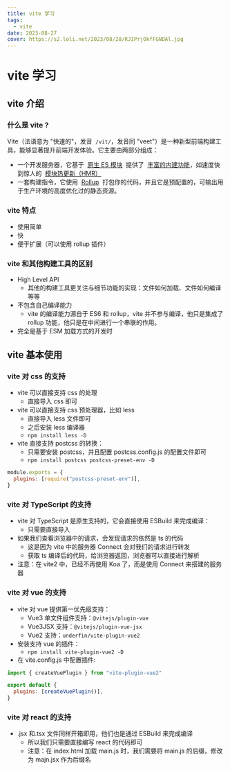 ```yaml
---
title: vite 学习
tags:
  - vite
date: 2023-08-27
cover: https://s2.loli.net/2023/08/28/RJIPrjOkfFGNDAl.jpg
---
```


# vite 学习

## vite 介绍

### 什么是 vite ?

Vite（法语意为 "快速的"，发音  `/vit/`，发音同 "veet"）是一种新型前端构建工具，能够显著提升前端开发体验。它主要由两部分组成：

- 一个开发服务器，它基于  [原生 ES 模块](https://developer.mozilla.org/en-US/docs/Web/JavaScript/Guide/Modules)  提供了  [丰富的内建功能](https://cn.vitejs.dev/guide/features.html)，如速度快到惊人的  [模块热更新（HMR）](https://cn.vitejs.dev/guide/features.html#hot-module-replacement)
- 一套构建指令，它使用  [Rollup](https://rollupjs.org/)  打包你的代码，并且它是预配置的，可输出用于生产环境的高度优化过的静态资源。

### vite 特点

- 使用简单
- 快
- 便于扩展（可以使用 rollup 插件）

### vite 和其他构建工具的区别

- High Level API
  - 其他的构建工具更关注与细节功能的实现：文件如何加载、文件如何编译等等
- 不包含自己编译能力
  - vite 的编译能力源自于 ES6 和 rollup，vite 并不参与编译，他只是集成了 rollup 功能，他只是在中间进行一个串联的作用。
- 完全是基于 ESM 加载方式的开发时

## vite 基本使用

### vite 对 css 的支持

- vite 可以直接支持 css 的处理
  - 直接导入 css 即可
- vite 可以直接支持 css 预处理器，比如 less
  - 直接导入 less 文件即可
  - 之后安装 less 编译器
  - `npm install less -D`
- vite 直接支持 postcss 的转换：
  - 只需要安装 postcss，并且配置 postcss.config.js 的配置文件即可
  - `npm install postcss postcss-preset-env -D`

```javascript
module.exports = {
  plugins: [require("postcss-preset-env")],
}
```

### vite 对 TypeScript 的支持

- vite 对 TypeScript 是原生支持的，它会直接使用 ESBuild 来完成编译：
  - 只需要直接导入
- 如果我们查看浏览器中的请求，会发现请求的依然是 ts 的代码
  - 这是因为 vite 中的服务器 Connect 会对我们的请求进行转发
  - 获取 ts 编译后的代码，给浏览器返回，浏览器可以直接进行解析
- 注意：在 vite2 中，已经不再使用 Koa 了，而是使用 Connect 来搭建的服务器

### vite 对 vue 的支持

- vite 对 vue 提供第一优先级支持：
  - Vue3 单文件组件支持：`@vitejs/plugin-vue`
  - Vue3JSX 支持：`@vitejs/plugin-vue-jsx`
  - Vue2 支持：`underfin/vite-plugin-vue2`
- 安装支持 vue 的插件：
  - `npm install vite-plugin-vue2 -D`
- 在 vite.config.js 中配置插件:

```javascript
import { createVuePlugin } from "vite-plugin-vue2"

export default {
  plugins: [createVuePlugin()],
}
```

### vite 对 react 的支持

- .jsx 和.tsx 文件同样开箱即用，他们也是通过 ESBuild 来完成编译
  - 所以我们只需要直接编写 react 的代码即可
  - 注意：在 index.html 加载 main.js 时，我们需要将 main.js 的后缀，修改为 majn.jsx 作为后缀名
